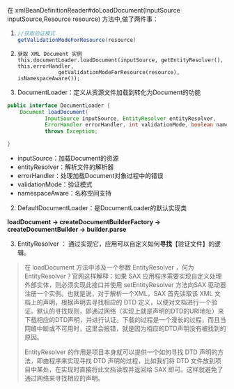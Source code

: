 在 xmlBeanDefinitionReader#doLoadDocument(InputSource inputSource,Resource resource) 方法中,做了两件事：

1. ```java
   //获取验证模式
   getValidationModeForResource(resource)
   ```

2. ```
   获取 XML Document 实例
   this.documentLoader.loadDocument(inputSource, getEntityResolver(), this.errorHandler,
   				getValidationModeForResource(resource), isNamespaceAware());
   ```



1.  DocumentLoader：定义从资源文件加载到转化为Document的功能

~~~java
public interface DocumentLoader {
	Document loadDocument(
			InputSource inputSource, EntityResolver entityResolver,
			ErrorHandler errorHandler, int validationMode, boolean namespaceAware)
			throws Exception;

}
~~~

- inputSource：加载Document的资源
- entityResolver：解析文件的解析器
- errorHandler：处理加载Document对象过程中的错误
- validationMode：验证模式
- namespaceAware：名称空间支持



2. DefaultDocumentLoader：是DocumentLoader的默认实现类

**loadDocument ->  createDocumentBuilderFactory -> createDocumentBuilder -> builder.parse**



3.  EntityResolver ： 通过实现它，应用可以自定义如何**寻找**【验证文件】的逻辑。 



> 在 loadDocument 方法中涉及一个参数 EntityResolver ，何为EntityResolver？官网这样解释：如果 SAX 应用程序需要实现自定义处理外部实体，则必须实现此接口并使用 setEntityResolver 方法向SAX 驱动器注册一个实例。也就是说，对于解析一个XML，SAX 首先读取该 XML 文档上的声明，根据声明去寻找相应的 DTD 定义，以便对文档进行一个验证。默认的寻找规则，即通过网络（实现上就是声明的DTD的URI地址）来下载相应的DTD声明，并进行认证。下载的过程是一个漫长的过程，而且当网络中断或不可用时，这里会报错，就是因为相应的DTD声明没有被找到的原因。
>
> EntityResolver 的作用是项目本身就可以提供一个如何寻找 DTD 声明的方法，即由程序来实现寻找 DTD 声明的过程，比如我们将 DTD 文件放到项目中某处，在实现时直接将此文档读取并返回给 SAX 即可。这样就避免了通过网络来寻找相应的声明。

